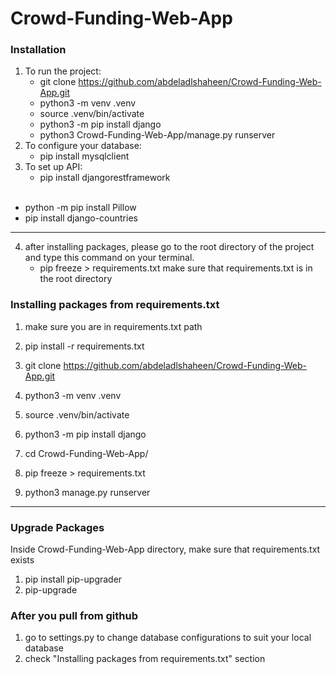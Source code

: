 # Crowd-Funding-Web-App

### Installation

1. To run the project:
   - git clone https://github.com/abdeladlshaheen/Crowd-Funding-Web-App.git
   - python3 -m venv .venv
   - source .venv/bin/activate
   - python3 -m pip install django
   - python3 Crowd-Funding-Web-App/manage.py runserver
2. To configure your database:
   - pip install mysqlclient
3. To set up API:
   - pip install djangorestframework
     <br/><br/>

- python -m pip install Pillow
- pip install django-countries
<hr/>

4. after installing packages, please go to the root directory of the project and type this command on your terminal.
   - pip freeze > requirements.txt
     make sure that requirements.txt is in the root directory

### Installing packages from requirements.txt
1. make sure you are in requirements.txt path
2. pip install -r requirements.txt

1. git clone https://github.com/abdeladlshaheen/Crowd-Funding-Web-App.git
2. python3 -m venv .venv
3. source .venv/bin/activate
4. python3 -m pip install django
5. cd Crowd-Funding-Web-App/
6. pip freeze > requirements.txt
7. python3 manage.py runserver

<hr/>

### Upgrade Packages

Inside Crowd-Funding-Web-App directory, make sure that requirements.txt exists

1. pip install pip-upgrader
2. pip-upgrade

### After you pull from github
1. go to settings.py to change database configurations to suit your local database
2. check "Installing packages from requirements.txt" section